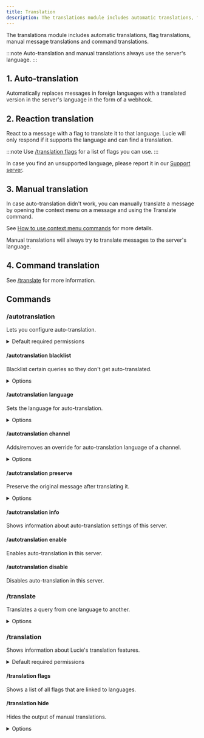 ```yaml
---
title: Translation
description: The translations module includes automatic translations, flag translations, manual message translations and command translations.
---
```


The translations module includes automatic translations, flag translations, manual message translations and command translations.

:::note
Auto-translation and manual translations always use the server's language.
:::

## 1. Auto-translation

Automatically replaces messages in foreign languages with a translated version in the server's language in the form of a webhook.

## 2. Reaction translation

React to a message with a flag to translate it to that language. Lucie will only respond if it supports the language and can find a translation.

:::note
Use [/translation flags](#translation-flags) for a list of flags you can use.
:::

In case you find an unsupported language, please report it in our [Support server](https://lucie.gg/server).

## 3. Manual translation

In case auto-translation didn't work, you can manually translate a message by opening the context menu on a message and using the Translate command.

See [How to use context menu commands](/info/context-menu) for more details.

Manual translations will always try to translate messages to the server's language.

## 4. Command translation

See [/translate](#translate) for more information.

## Commands

### /autotranslation

Lets you configure auto-translation.

<details><summary>Default required permissions</summary>

- **Manage roles**

</details>

#### /autotranslation blacklist

Blacklist certain queries so they don't get auto-translated.

<details><summary>Options</summary>

- **action\***: The action to perform on the query.
  - Remove
  - Add
  - List
- **query**: The query to add/remove to the blacklist.

</details>

#### /autotranslation language

Sets the language for auto-translation.

<details><summary>Options</summary>

- **id\***: The flag or code of the language to translate the query to.

</details>

#### /autotranslation channel

Adds/removes an override for auto-translation language of a channel.

<details><summary>Options</summary>

- **channel\***: Channel to add an override in
- **id**: The flag or code of the language to. Leave empty to remove an override

</details>

#### /autotranslation preserve

Preserve the original message after translating it.

<details><summary>Options</summary>

- **enable\***: Whether original messages should be preserved.

</details>

#### /autotranslation info

Shows information about auto-translation settings of this server.

#### /autotranslation enable

Enables auto-translation in this server.

#### /autotranslation disable

Disables auto-translation in this server.

### /translate

Translates a query from one language to another.

<details><summary>Options</summary>

- **query\***: The query to translate.
- **language**: The flag or code of the language to translate the query to.

</details>

### /translation

Shows information about Lucie's translation features.

<details><summary>Default required permissions</summary>

- **Manage roles**

</details>

#### /translation flags

Shows a list of all flags that are linked to languages.

#### /translation hide

Hides the output of manual translations.

<details><summary>Options</summary>

- **enabled\***: Whether output of manual translations should be hidden.

</details>
